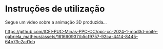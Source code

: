 # Instruções de utilização
Segue um vídeo sobre a animação 3D produzida...

https://github.com/ICEI-PUC-Minas-PPC-CC/ppc-cc-2024-1-mod3d-noite-gabriela_matheus/assets/161660937/b5cf9757-92ca-4414-8445-64b73c2ad1cb

